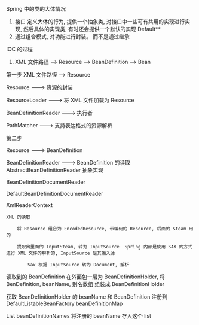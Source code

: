 
Spring 中的类的大体情况

1. 接口 定义大体的行为, 提供一个抽象类, 对接口中一些可有共用的实现进行实现, 然后具体的实现类, 有时还会提供一个默认的实现 Default**
2. 通过组合模式, 对功能进行封装。 而不是通过继承

IOC 的过程

1. XML 文件路径  --> Resource --> BeanDefinition --> Bean


第一步
XML 文件路径 --> Resource 


Resource    --->     资源的封装

ResourceLoader  ---> 将 XML 文件加载为 Resource

BeanDefinitionReader ---> 执行者

PathMatcher  ---> 支持表达格式的资源解析


第二步 

Resource --->  BeanDefinition 


BeanDefinitionReader   --->  BeanDefinition 的读取  AbstractBeanDefinitionReader 抽象实现

BeanDefinitionDocumentReader

DefaultBeanDefinitionDocumentReader

XmlReaderContext

    XML 的读取

        将 Resource 组合为 EncodedResource, 带编码的 Resource, 后面的 Steam 用的 

        提取出里面的 InputSteam, 转为 InputSource  Spring 内部是使用 SAX 的方式进行 XML 文件的解析的, InputSource 是其输入源

            Sax 根据 InputSource 转为 Document, 解析



读取到的 BeanDefinition 在外面包一层为 BeanDefinitionHolder, 将 BenDefinition, beanName, 别名数组 组装成 BeanDefinitionHolder


获取 BeanDefinitionHolder 的 beanName 和 BeanDefinition 注册到 DefaultListableBeanFactory beanDefinitionMap

List<String> beanDefinitionNames 将注册的 beanName 存入这个 list

 











